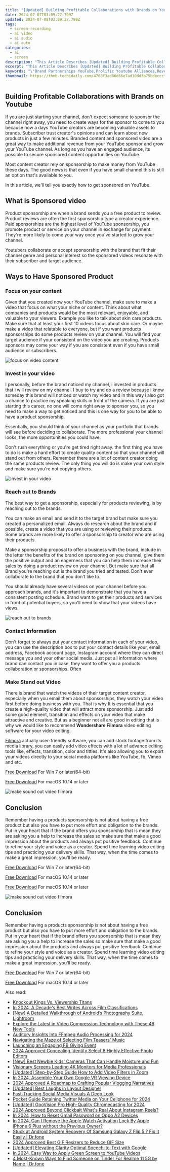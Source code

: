 ```yaml
---
title: "[Updated] Building Profitable Collaborations with Brands on Youtube"
date: 2024-07-07T03:09:27.799Z
updated: 2024-07-08T03:09:27.799Z
tags: 
  - screen-recording
  - ai video
  - ai audio
  - ai auto
categories: 
  - ai
  - screen
description: "This Article Describes [Updated] Building Profitable Collaborations with Brands on Youtube"
excerpt: "This Article Describes [Updated] Building Profitable Collaborations with Brands on Youtube"
keywords: "\"Brand Partnerships YouTube,Prolific Youtube Alliances,Revenue-Driven Youtube Collabs,Strategic Youtube Coalitions,Earnings Through Youtube Affiliates,Mutually Beneficial Youtube Deals,Profitable Brand Partnerships YouTube\""
thumbnail: https://thmb.techidaily.com/4708f3ad86d66e7ad10dd3b75bdecccf20aa6cf32be5cc5adbe8d57734cb7714.jpg
---
```


## Building Profitable Collaborations with Brands on Youtube

If you are just starting your channel, don't expect someone to sponsor the channel right away, you need to create ways for the sponsor to come to you because now a days YouTube creators are becoming valuable assets to brands. Subscriber trust creator's opinions and can learn about new products in just a few minutes. Branded content and sponsored video are a great way to make additional revenue from your YouTube sponsor and grow your YouTube channel. As long as you have an engaged audience, its possible to secure sponsored content opportunities on YouTube.

Most content creator rely on sponsorship to make money from YouTube these days. The good news is that even if you have small channel this is still an option that's available to you.

In this article, we'll tell you exactly how to get sponsored on YouTube.

## What is Sponsored video

Product sponsorship are when a brand sends you a free product to review. Product reviews are often the first sponsorship type a creator experience. Paid sponsorships are the highest level of YouTube sponsorship, you promote product or service on your channel in exchange for payment. They're more likely to come your way once you've started to grow your channel.

Youtubers collaborate or accept sponsorship with the brand that fit their channel genre and personal interest so the sponsored videos resonate with their subscriber and target audience.

## Ways to Have Sponsored Product

### Focus on your content

Given that you created now your YouTube channel, make sure to make a video that focus on what your niche or content. Think about what companies and products would be the most relevant, enjoyable, and valuable to your viewers. Example you like to talk about skin care products. Make sure that at least your first 10 videos focus about skin care. Or maybe make a video that relatable to everyone, but if you want products sponsorships do some products review on your channel. You will find your target audience if your consistent on the video you are creating. Products sponsors may come your way if you are consistent even if you have small audience or subscribers.

![focus on video content](https://images.wondershare.com/filmora/article-images/2022/07/focus-on-video-content.jpg)

### Invest in your video

I personally, before the brand noticed my channel, i invested in products that i will review on my channel. I buy to try and do a review because i know someday this brand will noticed or watch my video and in this way i also got a chance to practice my speaking skills in front of the camera. If you are just starting this career, no one will come right away to sponsor you, so you need to make a way to get noticed and this is one way for you to be able to have a product sponsorship.

Essentially, you should think of your channel as your portfolio that brands will see before deciding to collaborate. The more professional your channel looks, the more opportunities you could have.

Don't rush everything or you're get tired right away. the first thing you have to do is make a hard effort to create quality content so that your channel will stand out from others. Remember there are a lot of content creator doing the same products review. The only thing you will do is make your own style and make sure you're not copying others.

![invest in your video](https://images.wondershare.com/filmora/article-images/2022/07/invest-in-your-video.jpg)

### Reach out to Brands

The best way to get a sponsorship, especially for products reviewing, is by reaching out to the brands.

You can make an email and send it to the target brand but make sure you created a personalized email. Always do research about the brand and if possible, create a video that you are using or reviewing their products. Some brands are more likely to offer a sponsorship to creator who are using their products.

Make a sponsorship proposal to offer a business with the brand, include in the letter the benefits of the brand on sponsoring on you channel, give them the positive output and an eagerness that you can help them increase their sales by doing a product review on your channel. But make sure that all Brand you're reaching out is the brand you tried and tested. Don't ever collaborate to the brand that you don't like to.

You should already have several videos on your channel before you approach brands, and it's important to demonstrate that you have a consistent posting schedule. Brand want to get their products and services in front of potential buyers, so you'll need to show that your videos have views.

![reach out to brands](https://images.wondershare.com/filmora/article-images/2022/07/reach-out-to-brands.jpg)

### Contact Information

Don't forget to always put your contact information in each of your video, you can use the description box to put your contact details like your, email address, Facebook account page, Instagram account where they can direct message you and your other social media. Just put all information where brand can contact you in case, they want to offer you a products collaboration or sponsorships. Often

### Make Stand out Video

There is brand that watch the videos of their target content creator, especially when you email them about sponsorships, they watch your video first before doing business with you. That is why It is essential that you create a high-quality video that will attract more sponsorship. Just add some good element, transition and effects on your video that make attractive and creative. But as a beginner not all are good in editing that is why we would like to recommend **Wondershare Filmora** video editing software for your video editing.

[Filmora](https://tools.techidaily.com/wondershare/filmora/download/) actually user-friendly software, you can add stock footage from its media library, you can easily add video effects with a lot of advance editing tools like, effects, transition, color and tittles. It's also allowing you to export your videos directly to your social media platforms like YouTube, fb, Vimeo and etc.

[Free Download](https://tools.techidaily.com/wondershare/filmora/download/) For Win 7 or later(64-bit)

[Free Download](https://tools.techidaily.com/wondershare/filmora/download/) For macOS 10.14 or later

![make sound out video filmora](https://images.wondershare.com/filmora/article-images/2022/07/make-sound-out-video-filmora.jpg)

## Conclusion

Remember having a products sponsorship is not about having a free product but also you have to put more effort and obligation to the brands. Put in your heart that if the brand offers you sponsorship that is mean they are asking you a help to increase the sales so make sure that make a good impression about the products and always put positive feedback. Continue to refine your style and voice as a creator. Spend time learning video editing tips and practicing your delivery skills. That way, when the time comes to make a great impression, you'll be ready.

[Free Download](https://tools.techidaily.com/wondershare/filmora/download/) For Win 7 or later(64-bit)

[Free Download](https://tools.techidaily.com/wondershare/filmora/download/) For macOS 10.14 or later

[Free Download](https://tools.techidaily.com/wondershare/filmora/download/) For macOS 10.14 or later

![make sound out video filmora](https://images.wondershare.com/filmora/article-images/2022/07/make-sound-out-video-filmora.jpg)

## Conclusion

Remember having a products sponsorship is not about having a free product but also you have to put more effort and obligation to the brands. Put in your heart that if the brand offers you sponsorship that is mean they are asking you a help to increase the sales so make sure that make a good impression about the products and always put positive feedback. Continue to refine your style and voice as a creator. Spend time learning video editing tips and practicing your delivery skills. That way, when the time comes to make a great impression, you'll be ready.

[Free Download](https://tools.techidaily.com/wondershare/filmora/download/) For Win 7 or later(64-bit)

[Free Download](https://tools.techidaily.com/wondershare/filmora/download/) For macOS 10.14 or later

<ins class="adsbygoogle"
     style="display:block"
     data-ad-format="autorelaxed"
     data-ad-client="ca-pub-7571918770474297"
     data-ad-slot="1223367746"></ins>

<ins class="adsbygoogle"
     style="display:block"
     data-ad-format="autorelaxed"
     data-ad-client="ca-pub-7571918770474297"
     data-ad-slot="1223367746"></ins>



<ins class="adsbygoogle"
     style="display:block"
     data-ad-client="ca-pub-7571918770474297"
     data-ad-slot="8358498916"
     data-ad-format="auto"
     data-full-width-responsive="true"></ins>


<span class="atpl-alsoreadstyle">Also read:</span>
<div><ul>
<li><a href="https://extra-tips.techidaily.com/knockout-kings-vs-viewership-titans/"><u>Knockout Kings Vs. Viewership Titans</u></a></li>
<li><a href="https://extra-tips.techidaily.com/in-2024-a-decades-best-writes-across-film-classifications/"><u>In 2024, A Decade's Best Writes Across Film Classifications</u></a></li>
<li><a href="https://extra-tips.techidaily.com/new-a-detailed-walkthrough-of-androids-photography-suite-lightroom/"><u>[New] A Detailed Walkthrough of Android’s Photography Suite, Lightroom</u></a></li>
<li><a href="https://extra-tips.techidaily.com/explore-the-latest-in-video-compression-technology-with-these-46-new-tools/"><u>Explore the Latest in Video Compression Technology with These 46 New Tools</u></a></li>
<li><a href="https://extra-tips.techidaily.com/auditory-insights-into-ffmpeg-audio-processing-for-2024/"><u>Auditory Insights Into FFmpeg Audio Processing for 2024</u></a></li>
<li><a href="https://extra-tips.techidaily.com/navigating-the-maze-of-selecting-film-teasers-music/"><u>Navigating the Maze of Selecting Film Teasers' Music</u></a></li>
<li><a href="https://extra-tips.techidaily.com/launching-an-engaging-fb-giving-event/"><u>Launching an Engaging FB Giving Event</u></a></li>
<li><a href="https://extra-tips.techidaily.com/2024-approved-concealing-identity-select-8-highly-effective-photo-editors/"><u>2024 Approved  Concealing Identity  Select 8 Highly Effective Photo Editors</u></a></li>
<li><a href="https://extra-tips.techidaily.com/new-best-newbie-kids-cameras-that-can-handle-moisture-and-fun/"><u>[New] Best Newbie Kids' Cameras That Can Handle Moisture and Fun</u></a></li>
<li><a href="https://extra-tips.techidaily.com/visionary-screens-leading-4k-monitors-for-media-professionals/"><u>Visionary Screens  Leading 4K Monitors for Media Professionals</u></a></li>
<li><a href="https://extra-tips.techidaily.com/updated-step-by-step-guide-how-to-add-video-filters-in-zoom/"><u>[Updated] Step-by-Step Guide  How to Add Video Filters in Zoom</u></a></li>
<li><a href="https://extra-tips.techidaily.com/in-2024-assemble-your-own-google-vr-viewing-device/"><u>In 2024, Assemble Your Own Google VR Viewing Device</u></a></li>
<li><a href="https://extra-tips.techidaily.com/2024-approved-a-roadmap-to-crafting-popular-vlogging-narratives/"><u>2024 Approved  A Roadmap to Crafting Popular Vlogging Narratives</u></a></li>
<li><a href="https://extra-tips.techidaily.com/updated-best-laughs-in-layout-designer/"><u>[Updated] Best Laughs in Layout Designer</u></a></li>
<li><a href="https://extra-tips.techidaily.com/fast-tracking-social-media-visuals-a-deep-look/"><u>Fast-Tracking Social Media Visuals  A Deep Look</u></a></li>
<li><a href="https://twitter-videos.techidaily.com/pocket-guide-retaining-twitter-media-on-your-cellphone-for-2024/"><u>Pocket Guide  Retaining Twitter Media on Your Cellphone for 2024</u></a></li>
<li><a href="https://video-capture.techidaily.com/updated-goovision-pro-high-quality-chromecasting-for-2024/"><u>[Updated] GooVision Pro  High-Quality Chromecasting for 2024</u></a></li>
<li><a href="https://instagram-videos.techidaily.com/2024-approved-beyond-clickbait-whats-real-about-instagram-reels/"><u>2024 Approved  Beyond Clickbait  What's Real About Instagram Reels?</u></a></li>
<li><a href="https://android-unlock.techidaily.com/in-2024-how-to-reset-gmail-password-on-oppo-a2-devices-by-drfone-android/"><u>In 2024, How to Reset Gmail Password on Oppo A2 Devices</u></a></li>
<li><a href="https://apple-account.techidaily.com/in-2024-can-i-remove-the-apple-watch-activation-lock-by-apple-iphone-6-plus-without-the-previous-owner-by-drfone-ios/"><u>In 2024, Can I Remove the Apple Watch Activation Lock By Apple iPhone 6 Plus without the Previous Owner?</u></a></li>
<li><a href="https://howto.techidaily.com/stuck-at-android-system-recovery-of-samsung-galaxy-z-flip-5-fix-it-easily-drfone-by-drfone-fix-android-problems-fix-android-problems/"><u>Stuck at Android System Recovery Of Samsung Galaxy Z Flip 5 ? Fix It Easily | Dr.fone</u></a></li>
<li><a href="https://animation-videos.techidaily.com/2024-approved-best-gif-resizers-to-reduce-gif-size/"><u>2024 Approved Best GIF Resizers to Reduce GIF Size</u></a></li>
<li><a href="https://screen-activity-recording.techidaily.com/updated-elevating-clarity-optimal-speech-to-text-with-google/"><u>[Updated] Elevating Clarity  Optimal Speech-to-Text with Google</u></a></li>
<li><a href="https://ai-video-editing.techidaily.com/in-2024-easy-way-to-apply-green-screen-to-youtube-videos/"><u>In 2024, Easy Way to Apply Green Screen to YouTube Videos</u></a></li>
<li><a href="https://location-social.techidaily.com/4-most-known-ways-to-find-someone-on-tinder-for-realme-11-5g-by-name-drfone-by-drfone-virtual-android/"><u>4 Most-Known Ways to Find Someone on Tinder For Realme 11 5G by Name | Dr.fone</u></a></li>
</ul></div>

